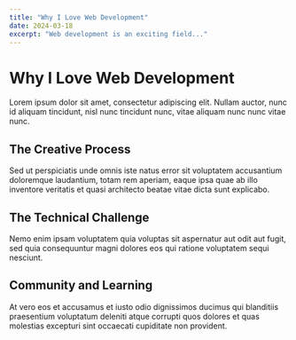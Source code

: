 ```yaml
---
title: "Why I Love Web Development"
date: 2024-03-18
excerpt: "Web development is an exciting field..."
---
```


# Why I Love Web Development

Lorem ipsum dolor sit amet, consectetur adipiscing elit. Nullam auctor, nunc id aliquam tincidunt, nisl nunc tincidunt nunc, vitae aliquam nunc nunc vitae nunc.

## The Creative Process

Sed ut perspiciatis unde omnis iste natus error sit voluptatem accusantium doloremque laudantium, totam rem aperiam, eaque ipsa quae ab illo inventore veritatis et quasi architecto beatae vitae dicta sunt explicabo.

## The Technical Challenge

Nemo enim ipsam voluptatem quia voluptas sit aspernatur aut odit aut fugit, sed quia consequuntur magni dolores eos qui ratione voluptatem sequi nesciunt.

## Community and Learning

At vero eos et accusamus et iusto odio dignissimos ducimus qui blanditiis praesentium voluptatum deleniti atque corrupti quos dolores et quas molestias excepturi sint occaecati cupiditate non provident.